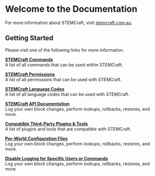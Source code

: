 # Welcome to the Documentation

For more information about STEMCraft, visit [stemcraft.com.au](http://stemcraft.com.au).

## Getting Started

Please visit one of the following links for more information.

[**STEMCraft Commands**](/commands/)  
A list of all commands that can be used within STEMCraft.

[**STEMCraft Permissions**](/permissions/)  
A list of all permissions that can be used with STEMCraft.

[**STEMCraft Language Codes**](/languages/)  
A list of all language codes that can be used with STEMCraft.

[**STEMCraft API Documentation**](/api/)  
Log your own block changes, perform lookups, rollbacks, restores, and more.

[**Compatible Third-Party Plugins & Tools**](/tools-integrations/)  
A list of plugins and tools that are compatible with STEMCraft.

[**Per-World Configuration Files**](/config/#per-world-configuration)  
Log your own block changes, perform lookups, rollbacks, restores, and more.

[**Disable Logging for Specific Users or Commands**](/config/#disabling-logging)  
Log your own block changes, perform lookups, rollbacks, restores, and more.
